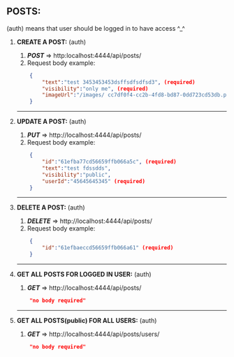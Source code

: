 ## POSTS:
(auth) means that user should be logged in to have access ^_^ 
1.  **CREATE A POST:** (auth)
    
    1. ***POST*** => http:localhost:4444/api/posts/
    2. Request body example: 
   

    ```json
        {
            "text":"test 3453453453dsffsdfsdfsd3", (required)
            "visibility":"only me", (required)
            "imageUrl":"/images/ cc7df0f4-cc2b-4fd8-bd87-0dd723cd53db.png"
        }
    ```
    ___
2. **UPDATE A POST:** (auth)
    
    1. ***PUT*** =>  http://localhost:4444/api/posts/
    2. Request body example: 
    ```json
        {
            "id":"61efba77cd56659ffb066a5c", (required)
            "text":"test fdssdds",
            "visibility":"public",
            "userId":"45645645345" (required)
        }
    ```
    ___
3. **DELETE A POST:** (auth)
    
    1. ***DELETE*** =>  http://localhost:4444/api/posts/
    2. Request body example: 
    ```json
        {
            "id":"61efbaeccd56659ffb066a61" (required)
        }
    ```
    ___
4. **GET ALL POSTS FOR LOGGED IN USER:** (auth)
    
    1. ***GET*** =>  http://localhost:4444/api/posts/
    ```json
        "no body required"
    ```
    ___
5. **GET ALL POSTS(public) FOR ALL USERS:** (auth)
    
    1. ***GET*** =>  http://localhost:4444/api/posts/users/
    ```json
        "no body required"
    ```
